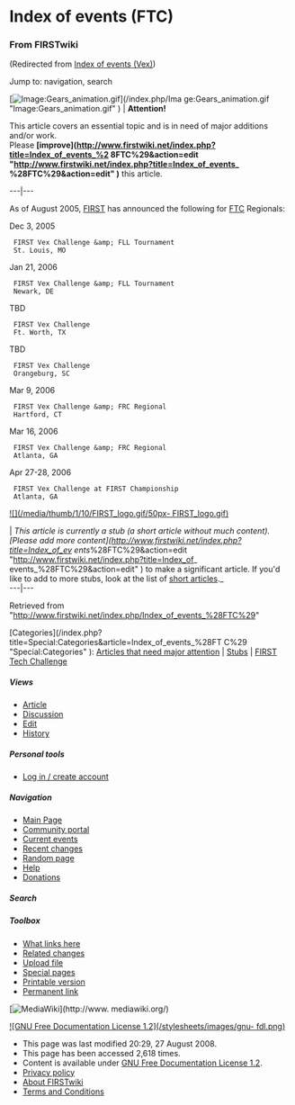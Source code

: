 # Index of events (FTC)

### From FIRSTwiki

(Redirected from [Index of events
(Vex)](/index.php?title=Index_of_events_%28Vex%29&redirect=no "Index of events
\(Vex\)" ))

Jump to: navigation, search

[![Image:Gears_animation.gif](/media/1/14/Gears_animation.gif)](/index.php/Ima
ge:Gears_animation.gif "Image:Gears_animation.gif" ) |  **Attention!**  

This article covers an essential topic and is in need of major additions
and/or work.  
Please **[improve](http://www.firstwiki.net/index.php?title=Index_of_events_%2
8FTC%29&action=edit "http://www.firstwiki.net/index.php?title=Index_of_events_
%28FTC%29&action=edit" )** this article.  
  
---|---  
  
  
As of August 2005, [FIRST](/index.php/FIRST "FIRST" ) has announced the
following for [FTC](/index.php/FTC "FTC" ) Regionals:

Dec 3, 2005

     FIRST Vex Challenge &amp; FLL Tournament 
     St. Louis, MO 
Jan 21, 2006

     FIRST Vex Challenge &amp; FLL Tournament 
     Newark, DE 
TBD

     FIRST Vex Challenge 
     Ft. Worth, TX 
TBD

     FIRST Vex Challenge 
     Orangeburg, SC 
Mar 9, 2006

     FIRST Vex Challenge &amp; FRC Regional 
     Hartford, CT 
Mar 16, 2006

     FIRST Vex Challenge &amp; FRC Regional 
     Atlanta, GA 
Apr 27-28, 2006

     FIRST Vex Challenge at FIRST Championship 
     Atlanta, GA 

[![](/media/thumb/1/10/FIRST_logo.gif/50px-
FIRST_logo.gif)](/index.php/Image:FIRST_logo.gif "" )

|  _This article is currently a stub (a short article without much content).
[Please add more content](http://www.firstwiki.net/index.php?title=Index_of_ev
ents_%28FTC%29&action=edit "http://www.firstwiki.net/index.php?title=Index_of_
events_%28FTC%29&action=edit" ) to make a significant article. If you'd like
to add to more stubs, look at the list of [short
articles](/index.php/Special:Shortpages "Special:Shortpages" )._  
---|---  
  
Retrieved from
"<http://www.firstwiki.net/index.php/Index_of_events_%28FTC%29>"

[Categories](/index.php?title=Special:Categories&article=Index_of_events_%28FT
C%29 "Special:Categories" ): [Articles that need major
attention](/index.php/Category:Articles_that_need_major_attention
"Category:Articles that need major attention" ) |
[Stubs](/index.php/Category:Stubs "Category:Stubs" ) | [FIRST Tech
Challenge](/index.php/Category:FIRST_Tech_Challenge "Category:FIRST Tech
Challenge" )

##### Views

  * [Article](/index.php/Index_of_events_%28FTC%29)
  * [Discussion](/index.php?title=Talk:Index_of_events_%28FTC%29&action=edit)
  * [Edit](/index.php?title=Index_of_events_%28FTC%29&action=edit)
  * [History](/index.php?title=Index_of_events_%28FTC%29&action=history)

##### Personal tools

  * [Log in / create account](/index.php?title=Special:Userlogin&returnto=Index_of_events_\(FTC\))

[](/index.php/Main_Page "Main Page" )

##### Navigation

  * [Main Page](/index.php/Main_Page)
  * [Community portal](/index.php/FIRSTwiki:Community_portal)
  * [Current events](/index.php/Current_events)
  * [Recent changes](/index.php/Special:Recentchanges)
  * [Random page](/index.php/Special:Random)
  * [Help](/index.php/Help:Contents)
  * [Donations](/index.php/FIRSTwiki:Site_support)

##### Search



##### Toolbox

  * [What links here](/index.php/Special:Whatlinkshere/Index_of_events_%28FTC%29)
  * [Related changes](/index.php/Special:Recentchangeslinked/Index_of_events_%28FTC%29)
  * [Upload file](/index.php/Special:Upload)
  * [Special pages](/index.php/Special:Specialpages)
  * [Printable version](/index.php?title=Index_of_events_%28FTC%29&printable=yes)
  * [Permanent link](/index.php?title=Index_of_events_%28FTC%29&oldid=68896)

[![MediaWiki](/skins/common/images/poweredby_mediawiki_88x31.png)](http://www.
mediawiki.org/)

[![GNU Free Documentation License 1.2](/stylesheets/images/gnu-
fdl.png)](http://www.gnu.org/copyleft/fdl.html)

  * This page was last modified 20:29, 27 August 2008.
  * This page has been accessed 2,618 times.
  * Content is available under [GNU Free Documentation License 1.2](http://www.gnu.org/copyleft/fdl.html "http://www.gnu.org/copyleft/fdl.html" ).
  * [Privacy policy](/index.php/FIRSTwiki:Privacy_policy "FIRSTwiki:Privacy policy" )
  * [About FIRSTwiki](/index.php/FIRSTwiki:About "FIRSTwiki:About" )
  * [Terms and Conditions](/index.php/FIRSTwiki:Terms_and_conditions "FIRSTwiki:Terms and conditions" )

